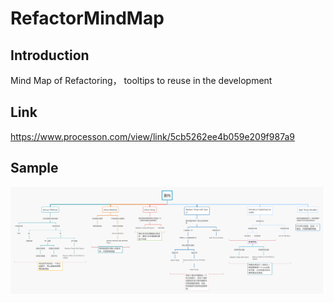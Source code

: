 # RefactorMindMap

## Introduction
Mind Map of Refactoring， tooltips to reuse in the development

## Link

https://www.processon.com/view/link/5cb5262ee4b059e209f987a9

## Sample

![编写过程中](/重构.jpg)
